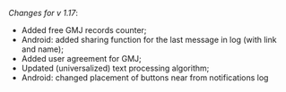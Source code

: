 _Changes for v 1.17_:
- Added free GMJ records counter;
- Android: added sharing function for the last message in log (with link and name);
- Added user agreement for GMJ;
- Updated (universalized) text processing algorithm;
- Android: changed placement of buttons near from notifications log
